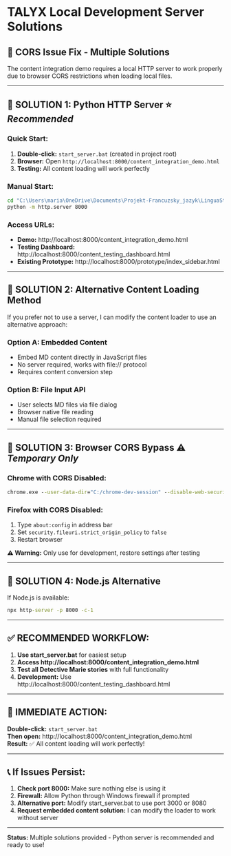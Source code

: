 # TALYX Local Development Server Solutions

## 🚨 CORS Issue Fix - Multiple Solutions

The content integration demo requires a local HTTP server to work properly due to browser CORS restrictions when loading local files.

---

## 🥇 **SOLUTION 1: Python HTTP Server** ⭐ *Recommended*

### Quick Start:
1. **Double-click:** `start_server.bat` (created in project root)
2. **Browser:** Open `http://localhost:8000/content_integration_demo.html`
3. **Testing:** All content loading will work perfectly

### Manual Start:
```cmd
cd "C:\Users\maria\OneDrive\Documents\Projekt-Francuzsky_jazyk\LinguaStory_2025\Talyx"
python -m http.server 8000
```

### Access URLs:
- **Demo:** http://localhost:8000/content_integration_demo.html
- **Testing Dashboard:** http://localhost:8000/content_testing_dashboard.html
- **Existing Prototype:** http://localhost:8000/prototype/index_sidebar.html

---

## 🥈 **SOLUTION 2: Alternative Content Loading Method**

If you prefer not to use a server, I can modify the content loader to use an alternative approach:

### Option A: Embedded Content
- Embed MD content directly in JavaScript files
- No server required, works with file:// protocol
- Requires content conversion step

### Option B: File Input API
- User selects MD files via file dialog
- Browser native file reading
- Manual file selection required

---

## 🥉 **SOLUTION 3: Browser CORS Bypass** ⚠️ *Temporary Only*

### Chrome with CORS Disabled:
```cmd
chrome.exe --user-data-dir="C:/chrome-dev-session" --disable-web-security --disable-features=VizDisplayCompositor
```

### Firefox with CORS Disabled:
1. Type `about:config` in address bar
2. Set `security.fileuri.strict_origin_policy` to `false`
3. Restart browser

**⚠️ Warning:** Only use for development, restore settings after testing

---

## 🔧 **SOLUTION 4: Node.js Alternative**

If Node.js is available:
```cmd
npx http-server -p 8000 -c-1
```

---

## ✅ **RECOMMENDED WORKFLOW:**

1. **Use start_server.bat** for easiest setup
2. **Access http://localhost:8000/content_integration_demo.html**
3. **Test all Detective Marie stories** with full functionality
4. **Development:** Use http://localhost:8000/content_testing_dashboard.html

---

## 🎯 **IMMEDIATE ACTION:**

**Double-click:** `start_server.bat`  
**Then open:** http://localhost:8000/content_integration_demo.html  
**Result:** ✅ All content loading will work perfectly!

---

## 📞 **If Issues Persist:**

1. **Check port 8000:** Make sure nothing else is using it
2. **Firewall:** Allow Python through Windows firewall if prompted
3. **Alternative port:** Modify start_server.bat to use port 3000 or 8080
4. **Request embedded content solution:** I can modify the loader to work without server

---

**Status:** Multiple solutions provided - Python server is recommended and ready to use!
